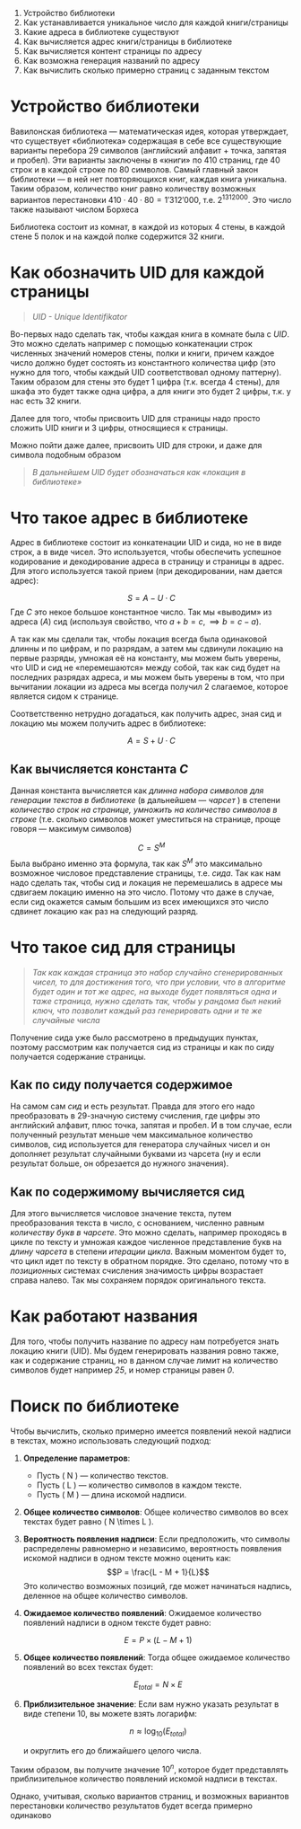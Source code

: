 1. Устройство библиотеки
2. Как устанавливается уникальное число для каждой книги/страницы
3. Какие адреса в библиотеке существуют
4. Как вычисляется адрес книги/страницы в библиотеке
5. Как вычисляется контент страницы по адресу
6. Как возможна генерация названий по адресу
7. Как вычислить сколько примерно страниц с заданным текстом

# Устройство библиотеки
Вавилонская библиотека — математическая идея, которая утверждает, что существует «библиотека» содержащая в себе все существующие варианты перебора 29 символов (английский алфавит + точка, запятая и пробел). Эти варианты заключены в «книги» по 410 страниц, где 40 строк и в каждой строке по 80 символов. Самый главный закон библиотеки — в ней нет повторяющихся книг, каждая книга уникальна. Таким образом, количество книг равно количеству возможных вариантов перестановки $410 \cdot 40 \cdot 80 = 1'312'000$, т.е. $2^{1312000}$. Это число также называют числом Борхеса

Библиотека состоит из комнат, в каждой из которых 4 стены, в каждой стене 5 полок и на каждой полке содержится 32 книги.

# Как обозначить UID для каждой страницы
> *UID - Unique Identifikator*

Во-первых надо сделать так, чтобы каждая книга в комнате была с *UID*. Это можно сделать например с помощью конкатенации строк численных значений номеров стены, полки и книги, причем каждое число должно будет состоять из константного количества цифр (это нужно для того, чтобы каждый UID соответствовал одному паттерну). Таким образом для стены это будет 1 цифра (т.к. всегда 4 стены), для шкафа это будет также одна цифра, а для книги это будет 2 цифры, т.к. у нас есть 32 книги.

Далее для того, чтобы присвоить UID для страницы надо просто сложить UID книги и 3 цифры, относящиеся к страницы.

Можно пойти даже далее, присвоить UID для строки, и даже для символа подобным образом

> *В дальнейшем UID будет обозначаться как «локация в библиотеке»*
# Что такое адрес в библиотеке
Адрес в библиотеке состоит из конкатенации UID и сида, но не в виде строк, а в виде чисел. Это используется, чтобы обеспечить успешное кодирование и декодирование адреса в страницу и страницы в адрес. Для этого используется такой прием (при декодировании, нам дается адрес):

$$S = A - U \cdot C$$
Где *C* это некое большое константное число. Так мы «выводим» из адреса (*A*) сид (используя свойство, что $a + b = c, \implies b = c - a$).

А так как мы сделали так, чтобы локация всегда была одинаковой длинны и по цифрам, и по разрядам, а затем мы сдвинули локацию на первые разряды, умножая её на константу, мы можем быть уверены, что UID и сид не «перемешаются» между собой, так как сид будет на последних разрядах адреса, и мы можем быть уверены в том, что при вычитании локации из адреса мы всегда получил 2 слагаемое, которое является сидом к странице.

Соответственно нетрудно догадаться, как получить адрес, зная сид и локацию мы можем получить адрес в библиотеке:

$$A = S + U \cdot C$$
## Как вычисляется константа *C*

Данная константа вычисляется как *длинна набора символов для генерации текстов в библиотеке* (в дальнейшем — *чарсет* ) в степени *количество строк на странице, умножить на количество символов в строке* (т.е. сколько символов может уместиться на странице, проще говоря — максимум символов)

$$C = S^{M}$$
Была выбрано именно эта формула, так как $S^M$ это максимально возможное числовое представление страницы, т.е. *сида*. Так как нам надо сделать так, чтобы сид и локация не перемешались в адресе мы сдвигаем локацию именно на это число. Потому что даже в случае, если сид окажется самым большим из всех имеющихся это число сдвинет локацию как раз на следующий разряд.
# Что такое сид для страницы

> *Так как каждая страница это набор случайно сгенерированных чисел, то для достижения того, что при условии, что в алгоритме будет один и тот же адрес, на выходе будет появляться одна и таже страница, нужно сделать так, чтобы у рандома был некий ключ, что позволит каждый раз генерировать одни и те же случайные числа*

Получение сида уже было рассмотрено в предыдущих пунктах, поэтому рассмотрим как получается сид из страницы и как по сиду получается содержание страницы.

## Как по сиду получается содержимое
На самом сам *сид* и есть результат. Правда для этого его надо преобразовать в 29-значную систему счисления, где цифры это английский алфавит, плюс точка, запятая и пробел. И в том случае, если полученный результат меньше чем максимальное количество символов, сид используется для генератора случайных чисел и он дополняет результат случайными буквами из чарсета (ну и если результат больше, он обрезается до нужного значения).
## Как по содержимому вычисляется сид
Для этого вычисляется числовое значение текста, путем преобразования текста в число, с основанием, численно равным *количеству букв в чарсете*. Это можно сделать, например проходясь в цикле по тексту и умножая каждое численное представление букв на *длину чарсета* в степени *итерации цикла*. Важным моментом будет то, что цикл идет по тексту в обратном порядке. Это сделано, потому что в *позиционных* системах счисления значимость цифры возрастает справа налево. Так мы сохраняем порядок оригинального текста.

# Как работают названия

Для того, чтобы получить название по адресу нам потребуется знать локацию книги (UID). Мы будем генерировать названия ровно также, как и содержание страниц, но в данном случае лимит на количество символов будет например *25*, и номер страницы равен *0*.

# Поиск по библиотеке
Чтобы вычислить, сколько примерно имеется появлений некой надписи в текстах, можно использовать следующий подход:

1. **Определение параметров**:
   - Пусть \( N \) — количество текстов.
   - Пусть \( L \) — количество символов в каждом тексте.
   - Пусть \( M \) — длина искомой надписи.

2. **Общее количество символов**:
   Общее количество символов во всех текстах будет равно \( N \times L \).

3. **Вероятность появления надписи**:
   Если предположить, что символы распределены равномерно и независимо, вероятность появления искомой надписи в одном тексте можно оценить как:
   $$P = \frac{L - M + 1}{L}$$
   Это количество возможных позиций, где может начинаться надпись, деленное на общее количество символов.

4. **Ожидаемое количество появлений**:
   Ожидаемое количество появлений надписи в одном тексте будет равно:
   
   $$E = P \times (L - M + 1)$$

5. **Общее количество появлений**:
   Тогда общее ожидаемое количество появлений во всех текстах будет:
   
   $$E_{total} = N \times E$$

6. **Приблизительное значение**:
   Если вам нужно указать результат в виде степени 10, вы можете взять логарифм:
   
   $$n \approx \log_{10}(E_{total})$$
   
   и округлить его до ближайшего целого числа.

Таким образом, вы получите значение $10^n$, которое будет представлять приблизительное количество появлений искомой надписи в текстах.

Однако, учитывая, сколько вариантов страниц, и возможных вариантов перестановки количество результатов будет всегда примерно одинаково